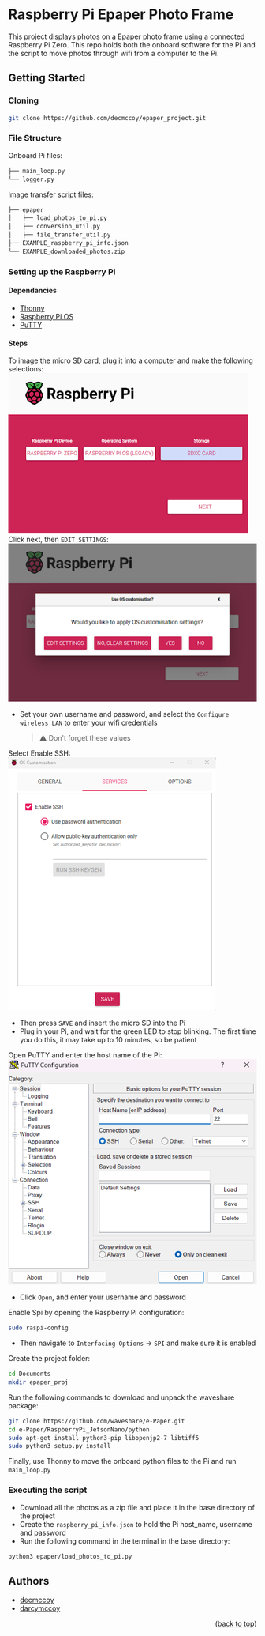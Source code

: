 <a id="readme-top"></a>

# Raspberry Pi Epaper Photo Frame

This project displays photos on a Epaper photo frame using a connected Raspberry Pi Zero. 
This repo holds both the onboard software for the Pi and the script to move photos through wifi from a computer to the Pi.

## Getting Started

### Cloning

```bash
git clone https://github.com/decmccoy/epaper_project.git
```

### File Structure

Onboard Pi files:
```bash
├── main_loop.py
└── logger.py
```
Image transfer script files:
```bash
├── epaper
│   ├── load_photos_to_pi.py
│   ├── conversion_util.py
│   ├── file_transfer_util.py
├── EXAMPLE_raspberry_pi_info.json
└── EXAMPLE_downloaded_photos.zip
```

### Setting up the Raspberry Pi

#### Dependancies

- [Thonny](https://thonny.org/)
- [Raspberry Pi OS](https://www.raspberrypi.com/software/)
- [PuTTY](https://www.chiark.greenend.org.uk/~sgtatham/putty/latest.html)

#### Steps

To image the micro SD card, plug it into a computer and make the following selections:<br/>
![Pi imager menu](docs/assets/pi_imager_menu.png)<br/>
Click next, then `EDIT SETTINGS`:<br/>
![OS options menu](docs/assets/os_options_menu.png)<br/>
- Set your own username and password, and select the `Configure wireless LAN` to enter your wifi credentials
    > ⚠️ Don't forget these values

Select Enable SSH:<br/>
![OS customisation](docs/assets/os_customisation.png)<br/>
- Then press `SAVE` and insert the micro SD into the Pi
- Plug in your Pi, and wait for the green LED to stop blinking. The first time you do this, it may take up to 10 minutes, so be patient

Open PuTTY and enter the host name of the Pi:<br/>
![Putty Configuration](docs/assets/putty_configuration.png)<br/>
- Click `Open`, and enter your username and password

Enable Spi by opening the Raspberry Pi configuration:
```bash
sudo raspi-config
```
- Then navigate to `Interfacing Options` -> `SPI` and make sure it is enabled

Create the project folder:
```bash
cd Documents
mkdir epaper_proj
```
Run the following commands to download and unpack the waveshare package:
```bash
git clone https://github.com/waveshare/e-Paper.git
cd e-Paper/RaspberryPi_JetsonNano/python
sudo apt-get install python3-pip libopenjp2-7 libtiff5
sudo python3 setup.py install
```
Finally, use Thonny to move the onboard python files to the Pi and run `main_loop.py`

### Executing the script

- Download all the photos as a zip file and place it in the base directory of the project
- Create the `raspberry_pi_info.json` to hold the Pi host_name, username and password
- Run the following command in the terminal in the base directory:
```bash
python3 epaper/load_photos_to_pi.py
```

## Authors

- [decmccoy](https://github.com/decmccoy)
- [darcymccoy](https://github.com/darcymccoy)

<p align="right">(<a href="#readme-top">back to top</a>)</p>